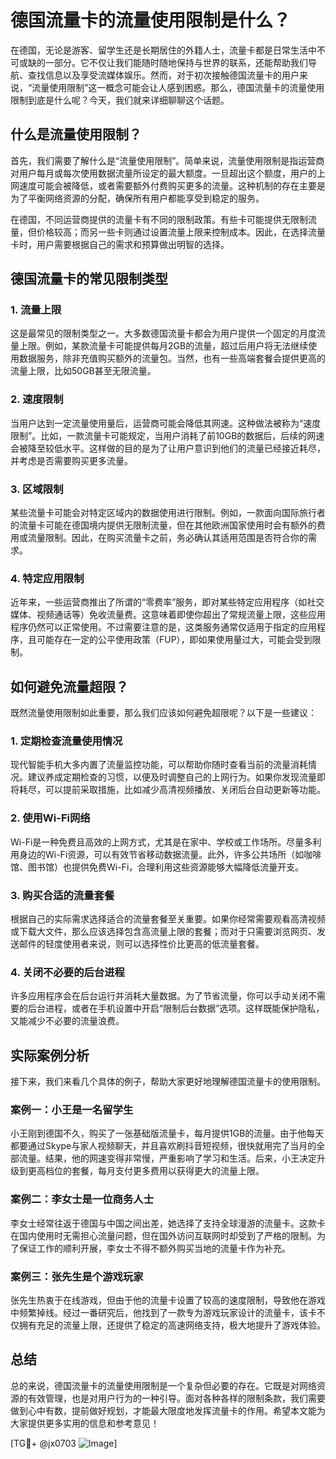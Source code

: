 # 德国流量卡的流量使用限制是什么？

在德国，无论是游客、留学生还是长期居住的外籍人士，流量卡都是日常生活中不可或缺的一部分。它不仅让我们能随时随地保持与世界的联系，还能帮助我们导航、查找信息以及享受流媒体娱乐。然而，对于初次接触德国流量卡的用户来说，“流量使用限制”这一概念可能会让人感到困惑。那么，德国流量卡的流量使用限制到底是什么呢？今天，我们就来详细聊聊这个话题。

## 什么是流量使用限制？

首先，我们需要了解什么是“流量使用限制”。简单来说，流量使用限制是指运营商对用户每月或每次使用数据流量所设定的最大额度。一旦超出这个额度，用户的上网速度可能会被降低，或者需要额外付费购买更多的流量。这种机制的存在主要是为了平衡网络资源的分配，确保所有用户都能享受到稳定的服务。

在德国，不同运营商提供的流量卡有不同的限制政策。有些卡可能提供无限制流量，但价格较高；而另一些卡则通过设置流量上限来控制成本。因此，在选择流量卡时，用户需要根据自己的需求和预算做出明智的选择。

## 德国流量卡的常见限制类型

### 1. 流量上限

这是最常见的限制类型之一。大多数德国流量卡都会为用户提供一个固定的月度流量上限。例如，某款流量卡可能提供每月2GB的流量，超过后用户将无法继续使用数据服务，除非充值购买额外的流量包。当然，也有一些高端套餐会提供更高的流量上限，比如50GB甚至无限流量。

### 2. 速度限制

当用户达到一定流量使用量后，运营商可能会降低其网速。这种做法被称为“速度限制”。比如，一款流量卡可能规定，当用户消耗了前10GB的数据后，后续的网速会被降至较低水平。这样做的目的是为了让用户意识到他们的流量已经接近耗尽，并考虑是否需要购买更多流量。

### 3. 区域限制

某些流量卡可能会对特定区域内的数据使用进行限制。例如，一款面向国际旅行者的流量卡可能在德国境内提供无限制流量，但在其他欧洲国家使用时会有额外的费用或流量限制。因此，在购买流量卡之前，务必确认其适用范围是否符合你的需求。

### 4. 特定应用限制

近年来，一些运营商推出了所谓的“零费率”服务，即对某些特定应用程序（如社交媒体、视频通话等）免收流量费。这意味着即使你超出了常规流量上限，这些应用程序仍然可以正常使用。不过需要注意的是，这类服务通常仅适用于指定的应用程序，且可能存在一定的公平使用政策（FUP），即如果使用量过大，可能会受到限制。

## 如何避免流量超限？

既然流量使用限制如此重要，那么我们应该如何避免超限呢？以下是一些建议：

### 1. 定期检查流量使用情况

现代智能手机大多内置了流量监控功能，可以帮助你随时查看当前的流量消耗情况。建议养成定期检查的习惯，以便及时调整自己的上网行为。如果你发现流量即将耗尽，可以提前采取措施，比如减少高清视频播放、关闭后台自动更新等功能。

### 2. 使用Wi-Fi网络

Wi-Fi是一种免费且高效的上网方式，尤其是在家中、学校或工作场所。尽量多利用身边的Wi-Fi资源，可以有效节省移动数据流量。此外，许多公共场所（如咖啡馆、图书馆）也提供免费Wi-Fi，合理利用这些资源能够大幅降低流量开支。

### 3. 购买合适的流量套餐

根据自己的实际需求选择适合的流量套餐至关重要。如果你经常需要观看高清视频或下载大文件，那么应该选择包含高流量上限的套餐；而对于只需要浏览网页、发送邮件的轻度使用者来说，则可以选择性价比更高的低流量套餐。

### 4. 关闭不必要的后台进程

许多应用程序会在后台运行并消耗大量数据。为了节省流量，你可以手动关闭不需要的后台进程，或者在手机设置中开启“限制后台数据”选项。这样既能保护隐私，又能减少不必要的流量浪费。

## 实际案例分析

接下来，我们来看几个具体的例子，帮助大家更好地理解德国流量卡的使用限制。

### 案例一：小王是一名留学生

小王刚到德国不久，购买了一张基础版流量卡，每月提供1GB的流量。由于他每天都要通过Skype与家人视频聊天，并且喜欢刷抖音短视频，很快就用完了当月的全部流量。结果，他的网速变得非常慢，严重影响了学习和生活。后来，小王决定升级到更高档位的套餐，每月支付更多费用以获得更大的流量上限。

### 案例二：李女士是一位商务人士

李女士经常往返于德国与中国之间出差，她选择了支持全球漫游的流量卡。这款卡在国内使用时无需担心流量问题，但在国外访问互联网时却受到了严格的限制。为了保证工作的顺利开展，李女士不得不额外购买当地的流量卡作为补充。

### 案例三：张先生是个游戏玩家

张先生热衷于在线游戏，但由于他的流量卡设置了较高的速度限制，导致他在游戏中频繁掉线。经过一番研究后，他找到了一款专为游戏玩家设计的流量卡，该卡不仅拥有充足的流量上限，还提供了稳定的高速网络支持，极大地提升了游戏体验。

## 总结

总的来说，德国流量卡的流量使用限制是一个复杂但必要的存在。它既是对网络资源的有效管理，也是对用户行为的一种引导。面对各种各样的限制条款，我们需要做到心中有数，提前做好规划，才能最大限度地发挥流量卡的作用。希望本文能为大家提供更多实用的信息和参考意见！

[TG💪+ @jx0703 ![Image](https://github.com/user-attachments/assets/dbca1d08-cadb-493c-b0ec-ad6f7a83f270)]